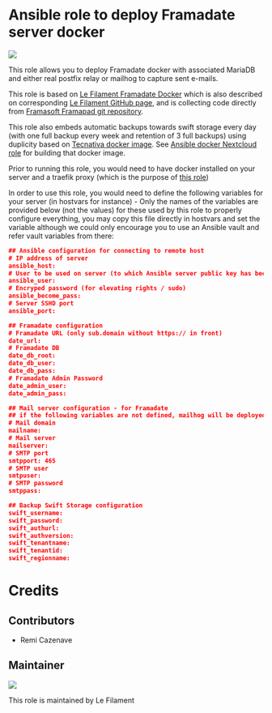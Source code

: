 # Ansible role to deploy Framadate server docker

[![](https://img.shields.io/badge/licence-AGPL--3-blue.svg)](http://www.gnu.org/licenses/agpl "License: AGPL-3")

This role allows you to deploy Framadate docker with associated MariaDB and either real postfix relay or mailhog to capture sent e-mails.

This role is based on [Le Filament Framadate Docker](https://hub.docker.com/repository/docker/lefilament/framadate) which is also described on corresponding [Le Filament GitHub page](https://github.com/lefilament/docker_framadate), and is collecting code directly from [Framasoft Framapad git repository](https://framagit.org/framasoft/framadate/framadate).

This role also embeds automatic backups towards swift storage every day (with one full backup every week and retention of 3 full backups) using duplicity based on [Tecnativa docker image](https://hub.docker.com/r/tecnativa/duplicity). See [Ansible docker Nextcloud role](https://github.com/lefilament/ansible_role_nextcloud_docker/blob/master/files/Dockerfile-backup) for building that docker image.

Prior to running this role, you would need to have docker installed on your server and a traefik proxy (which is the purpose of [this role](https://github.com/lefilament/ansible_role_docker_server))

In order to use this role, you would need to define the following variables for your server (in hostvars for instance) - Only the names of the variables are provided below (not the values) for these used by this role to properly configure everything, you may copy this file directly in hostvars and set the variable although we could only encourage you to use an Ansible vault and refer vault variables from there:

```json
## Ansible configuration for connecting to remote host
# IP address of server
ansible_host: 
# User to be used on server (to which Ansible server public key has been provided)
ansible_user: 
# Encryped password (for elevating rights / sudo)
ansible_become_pass: 
# Server SSHD port
ansible_port: 

## Framadate configuration
# Framadate URL (only sub.domain without https:// in front)
date_url:
# Framadate DB
date_db_root:
date_db_user:
date_db_pass:
# Framadate Admin Password
date_admin_user:
date_admin_pass:

## Mail server configuration - for Framadate 
## if the following variables are not defined, mailhog will be deployed instead
# Mail domain
mailname:
# Mail server
mailserver:
# SMTP port
smtpport: 465
# SMTP user
smtpuser:
# SMTP password
smtppass:

## Backup Swift Storage configuration
swift_username:
swift_password:
swift_authurl:
swift_authversion:
swift_tenantname:
swift_tenantid:
swift_regionname:

```

# Credits

## Contributors

* Remi Cazenave <remi-filament>


## Maintainer

[![](https://le-filament.com/img/logo-lefilament.png)](https://le-filament.com "Le Filament")

This role is maintained by Le Filament
